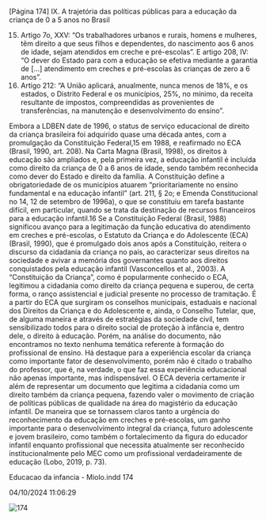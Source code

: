 [Página 174]
IX. A trajetória das políticas públicas para a educação da criança de 0 a 5 anos no Brasil

15. Artigo 7o, XXV: “Os trabalhadores
urbanos e rurais, homens e mulheres,
têm direito a que seus filhos e
dependentes, do nascimento aos 6
anos de idade, sejam atendidos em
creche e pré-escolas”. E artigo 208,
IV: “O dever do Estado para com
a educação se efetiva mediante a
garantia de […] atendimento em
creches e pré-escolas às crianças de
zero a 6 anos”.
16. Artigo 212: “A União aplicará,
anualmente, nunca menos de 18%,
e os estados, o Distrito Federal e
os municípios, 25%, no mínimo,
da receita resultante de impostos,
compreendidas as provenientes de
transferências, na manutenção e
desenvolvimento do ensino”.

Embora a LDBEN date de 1996, o status de serviço educacional de direito da criança brasileira foi adquirido quase uma década antes, com
a promulgação da Constituição Federal,15 em 1988, e reafirmado no
ECA (Brasil, 1990, art. 208). Na Carta Magna (Brasil, 1998), os direitos
à educação são ampliados e, pela primeira vez, a educação infantil é
incluída como direito da criança de 0 a 6 anos de idade, sendo também
reconhecida como dever do Estado e direito da família.
A Constituição define a obrigatoriedade de os municípios atuarem
“prioritariamente no ensino fundamental e na educação infantil” (art.
211, § 2o; e Emenda Constitucional no 14, 12 de setembro de 1996a), o
que se constituiu em tarefa bastante difícil, em particular, quando se
trata da destinação de recursos financeiros para a educação infantil.16
Se a Constituição Federal (Brasil, 1988) significou avanço para a
legitimação da função educativa do atendimento em creches e pré-escolas, o Estatuto da Criança e do Adolescente (ECA) (Brasil, 1990), que
é promulgado dois anos após a Constituição, reitera o discurso da cidadania da criança no país, ao caracterizar seus direitos na sociedade
e avivar a memória dos governantes quanto aos direitos conquistados
pela educação infantil (Vasconcellos et al., 2003).
A “Constituição da Criança”, como é popularmente conhecido o
ECA, legitimou a cidadania como direito da criança pequena e superou,
de certa forma, o ranço assistencial e judicial presente no processo de
tramitação. É a partir do ECA que surgiram os conselhos municipais,
estaduais e nacional dos Direitos da Criança e do Adolescente e, ainda,
o Conselho Tutelar, que, de alguma maneira e através de estratégias
da sociedade civil, tem sensibilizado todos para o direito social de proteção à infância e, dentro dele, o direito à educação.
Porém, na análise do documento, não encontramos no texto nenhuma temática referente à formação do profissional de ensino. Há
destaque para a experiência escolar da criança como importante fator
de desenvolvimento, porém não é citado o trabalho do professor, que
é, na verdade, o que faz essa experiência educacional não apenas importante, mas indispensável. O ECA deveria certamente ir além de representar um documento que legitima a cidadania como um direito
também da criança pequena, fazendo valer o movimento de criação
de políticas públicas de qualidade na área do magistério da educação
infantil. De maneira que se tornassem claros tanto a urgência do reconhecimento da educação em creches e pré-escolas, um ganho importante para o desenvolvimento integral da criança, futuro adolescente e jovem brasileiro, como também o fortalecimento da figura do
educador infantil enquanto profissional que necessita atualmente ser
reconhecido institucionalmente pelo MEC como um profissional verdadeiramente de educação (Lobo, 2019, p. 73).


Educacao da infancia - Miolo.indd 174

04/10/2024 11:06:29

![174](./img/page_174-01.jpg)
